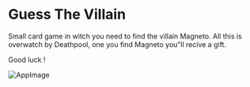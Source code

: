 # Guess The Villain


Small card game in witch you need to find the villain Magneto. All this is overwatch by Deathpool, one you find Magneto you"ll recive a gift.

Good luck !

![AppImage](https://github.com/Sorin006/Guess-The-Villain/blob/master/1.jpg)
